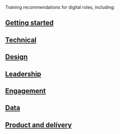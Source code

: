 Training recommendations for digital roles, including: 
## [Getting started](newbies.md)
## [Technical](technologists.md)
## [Design](designers.md)
## [Leadership](leaders.md)
## [Engagement](communicators.md)
## [Data](data-analysts.md)
## [Product and delivery](product-and-delivery-managers.md)
